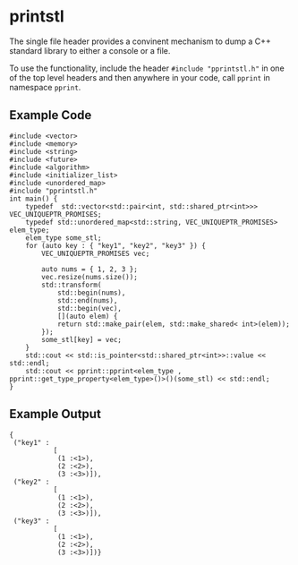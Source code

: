 # printstl

The single file header provides a convinent mechanism to dump a C++ standard library to either a console or a file.

To use the functionality, include the header `#include "pprintstl.h"` in one of the top level headers and then anywhere in your code, call `pprint` in namespace `pprint`.

## Example Code

```
#include <vector>
#include <memory>
#include <string>
#include <future>
#include <algorithm>
#include <initializer_list>
#include <unordered_map>
#include "pprintstl.h"
int main() {
	typedef  std::vector<std::pair<int, std::shared_ptr<int>>> VEC_UNIQUEPTR_PROMISES;
	typedef std::unordered_map<std::string, VEC_UNIQUEPTR_PROMISES> elem_type;
	elem_type some_stl;
	for (auto key : { "key1", "key2", "key3" }) {
		VEC_UNIQUEPTR_PROMISES vec;

		auto nums = { 1, 2, 3 };
		vec.resize(nums.size());
		std::transform(
			std::begin(nums),
			std::end(nums),
			std::begin(vec),
			[](auto elem) {
			return std::make_pair(elem, std::make_shared< int>(elem));
		});
		some_stl[key] = vec;
	}
	std::cout << std::is_pointer<std::shared_ptr<int>>::value << std::endl;
	std::cout << pprint::pprint<elem_type , pprint::get_type_property<elem_type>()>()(some_stl) << std::endl;
}
```

## Example Output
```
{
 ("key1" :
           [
            (1 :<1>),
            (2 :<2>),
            (3 :<3>)]),
 ("key2" :
           [
            (1 :<1>),
            (2 :<2>),
            (3 :<3>)]),
 ("key3" :
           [
            (1 :<1>),
            (2 :<2>),
            (3 :<3>)])}
```
